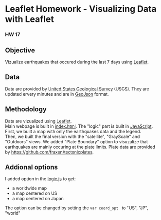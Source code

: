 # Leaflet Homework - Visualizing Data with Leaflet
### HW 17

## Objective
Vizualize earthquakes that occured during the last 7 days using [Leaflet](https://leafletjs.com/examples.html).

## Data
Data are provided by [United States Geological Survey](https://www.usgs.gov/) (USGS). They are updated ervery minutes and are in [GeoJson](https://geojson.org/) format.

## Methodology
Data are vizualized using [Leaflet](https://leafletjs.com/examples.html).<br>
Main webpage is built in [index.html](../Leaflet-Step-2/index.html). The "logic" part is built in [JavaScript](../Leaflet-Step-2/static/js/logic.js).<br>
First, we built a map with only the earthquakes data and the legend.<br>
Then, we built the final version with the "satellite", "GrayScale" and "Outdoors" views. We added "Plate Boundary" option to visuzalize that earthquakes are mainly occuring at the plate limits.
Plate data are provided by https://github.com/fraxen/tectonicplates.

## Addional options
I added option in the [logic.js](../Leaflet-Step-2/static/js/logic.js) to get:
- a worldwide map
- a map centered on US
- a map centered on Japan

The option can be changed by setting the ```var coord_opt ``` to "US", "JP", "world"
